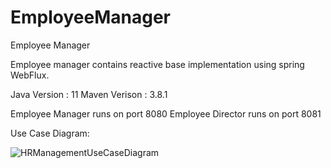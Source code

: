 # EmployeeManager
Employee Manager

Employee manager contains reactive base implementation using spring WebFlux.

Java Version : 11
Maven Verison : 3.8.1

Employee Manager runs on port 8080
Employee Director runs on port 8081

Use Case Diagram:

![HRManagementUseCaseDiagram](https://user-images.githubusercontent.com/21036082/209912460-15786c7a-31ff-42e3-8cd0-76d96f99cbbd.jpg)

